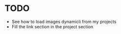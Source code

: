 # TODO
- See how to load images dynamicli from my projects
- Fill the link section in the project section